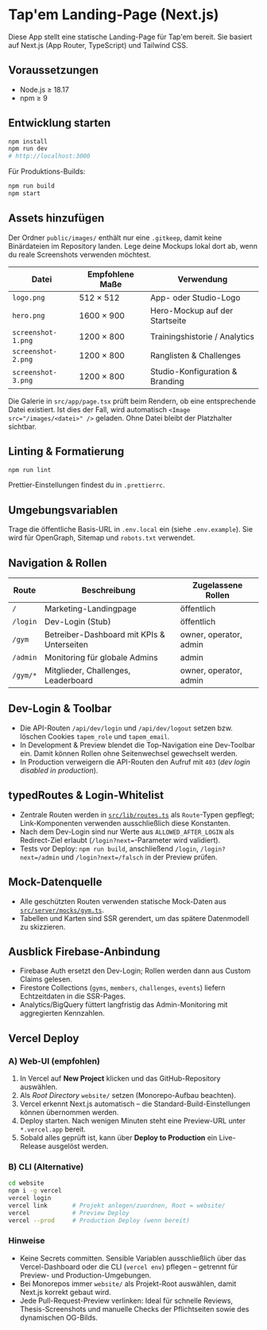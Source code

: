 # Tap'em Landing-Page (Next.js)

Diese App stellt eine statische Landing-Page für Tap'em bereit. Sie basiert auf Next.js (App Router,
TypeScript) und Tailwind CSS.

## Voraussetzungen

- Node.js ≥ 18.17
- npm ≥ 9

## Entwicklung starten

```bash
npm install
npm run dev
# http://localhost:3000
```

Für Produktions-Builds:

```bash
npm run build
npm start
```

## Assets hinzufügen

Der Ordner `public/images/` enthält nur eine `.gitkeep`, damit keine Binärdateien im Repository landen.
Lege deine Mockups lokal dort ab, wenn du reale Screenshots verwenden möchtest.

| Datei              | Empfohlene Maße | Verwendung                         |
| ------------------ | --------------- | ---------------------------------- |
| `logo.png`         | 512 × 512       | App- oder Studio-Logo              |
| `hero.png`         | 1600 × 900      | Hero-Mockup auf der Startseite     |
| `screenshot-1.png` | 1200 × 800      | Trainingshistorie / Analytics      |
| `screenshot-2.png` | 1200 × 800      | Ranglisten & Challenges            |
| `screenshot-3.png` | 1200 × 800      | Studio-Konfiguration & Branding    |

Die Galerie in `src/app/page.tsx` prüft beim Rendern, ob eine entsprechende Datei existiert.
Ist dies der Fall, wird automatisch `<Image src="/images/<datei>" />` geladen. Ohne Datei bleibt der
Platzhalter sichtbar.

## Linting & Formatierung

```bash
npm run lint
```

Prettier-Einstellungen findest du in `.prettierrc`.

## Umgebungsvariablen

Trage die öffentliche Basis-URL in `.env.local` ein (siehe `.env.example`). Sie wird für OpenGraph,
Sitemap und `robots.txt` verwendet.

## Navigation & Rollen

| Route        | Beschreibung                                   | Zugelassene Rollen |
| ------------ | ----------------------------------------------- | ------------------ |
| `/`          | Marketing-Landingpage                           | öffentlich         |
| `/login`     | Dev-Login (Stub)                                | öffentlich         |
| `/gym`       | Betreiber-Dashboard mit KPIs & Unterseiten       | owner, operator, admin |
| `/admin`     | Monitoring für globale Admins                    | admin              |
| `/gym/*`     | Mitglieder, Challenges, Leaderboard              | owner, operator, admin |

## Dev-Login & Toolbar

- Die API-Routen `/api/dev/login` und `/api/dev/logout` setzen bzw. löschen Cookies `tapem_role` und `tapem_email`.
- In Development & Preview blendet die Top-Navigation eine Dev-Toolbar ein. Damit können Rollen ohne Seitenwechsel gewechselt werden.
- In Production verweigern die API-Routen den Aufruf mit `403` (_dev login disabled in production_).

## typedRoutes & Login-Whitelist

- Zentrale Routen werden in [`src/lib/routes.ts`](src/lib/routes.ts) als `Route`-Typen gepflegt; Link-Komponenten verwenden ausschließlich diese Konstanten.
- Nach dem Dev-Login sind nur Werte aus `ALLOWED_AFTER_LOGIN` als Redirect-Ziel erlaubt (`/login?next=`-Parameter wird validiert).
- Tests vor Deploy: `npm run build`, anschließend `/login`, `/login?next=/admin` und `/login?next=/falsch` in der Preview prüfen.

## Mock-Datenquelle

- Alle geschützten Routen verwenden statische Mock-Daten aus [`src/server/mocks/gym.ts`](src/server/mocks/gym.ts).
- Tabellen und Karten sind SSR gerendert, um das spätere Datenmodell zu skizzieren.

## Ausblick Firebase-Anbindung

- Firebase Auth ersetzt den Dev-Login; Rollen werden dann aus Custom Claims gelesen.
- Firestore Collections (`gyms`, `members`, `challenges`, `events`) liefern Echtzeitdaten in die SSR-Pages.
- Analytics/BigQuery füttert langfristig das Admin-Monitoring mit aggregierten Kennzahlen.

## Vercel Deploy

### A) Web-UI (empfohlen)

1. In Vercel auf **New Project** klicken und das GitHub-Repository auswählen.
2. Als *Root Directory* `website/` setzen (Monorepo-Aufbau beachten).
3. Vercel erkennt Next.js automatisch – die Standard-Build-Einstellungen können übernommen werden.
4. Deploy starten. Nach wenigen Minuten steht eine Preview-URL unter `*.vercel.app` bereit.
5. Sobald alles geprüft ist, kann über **Deploy to Production** ein Live-Release ausgelöst werden.

### B) CLI (Alternative)

```bash
cd website
npm i -g vercel
vercel login
vercel link       # Projekt anlegen/zuordnen, Root = website/
vercel            # Preview Deploy
vercel --prod     # Production Deploy (wenn bereit)
```

### Hinweise

- Keine Secrets committen. Sensible Variablen ausschließlich über das Vercel-Dashboard oder die CLI (`vercel env`) pflegen –
  getrennt für Preview- und Production-Umgebungen.
- Bei Monorepos immer `website/` als Projekt-Root auswählen, damit Next.js korrekt gebaut wird.
- Jede Pull-Request-Preview verlinken: Ideal für schnelle Reviews, Thesis-Screenshots und manuelle Checks der Pflichtseiten
  sowie des dynamischen OG-Bilds.
